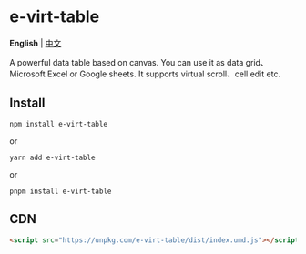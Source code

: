 # e-virt-table

**English** | [中文](./README-CN.md)

A powerful data table based on canvas. You can use it as data grid、Microsoft Excel or Google sheets. It supports virtual scroll、cell edit etc.

## Install


```shell [npm]
npm install e-virt-table
```
or
```shell [yarn]
yarn add e-virt-table
```
or
```shell [pnpm]
pnpm install e-virt-table
```

## CDN

```html
<script src="https://unpkg.com/e-virt-table/dist/index.umd.js"></script>
```
